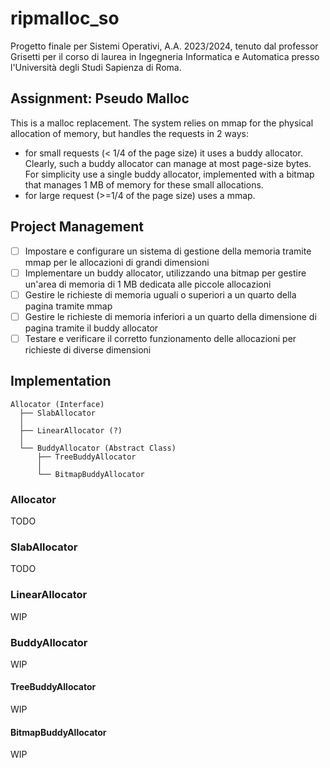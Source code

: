 # ripmalloc_so
Progetto finale per Sistemi Operativi, A.A. 2023/2024, tenuto dal professor Grisetti per il corso di laurea in Ingegneria Informatica e Automatica presso l'Università degli Studi Sapienza di Roma.

## Assignment: Pseudo Malloc
This is a malloc replacement. The system relies on mmap for the physical allocation of memory, but handles the requests in 2 ways:
- for small requests (< 1/4 of the page size) it uses a buddy allocator. Clearly, such a buddy allocator can manage at most page-size bytes. For simplicity use a single buddy allocator, implemented with a bitmap that manages 1 MB of memory for these small allocations.
- for large request (>=1/4 of the page size) uses a mmap.

## Project Management
- [ ] Impostare e configurare un sistema di gestione della memoria tramite mmap per le allocazioni di grandi dimensioni
- [ ] Implementare un buddy allocator, utilizzando una bitmap per gestire un'area di memoria di 1 MB dedicata alle piccole allocazioni
- [ ]  Gestire le richieste di memoria uguali o superiori a un quarto della pagina tramite mmap
- [ ]  Gestire le richieste di memoria inferiori a un quarto della dimensione di pagina tramite il buddy allocator
- [ ]  Testare e verificare il corretto funzionamento delle allocazioni per richieste di diverse dimensioni

## Implementation
```
Allocator (Interface)
  ├── SlabAllocator
  │
  ├── LinearAllocator (?)
  │
  └── BuddyAllocator (Abstract Class)
      ├── TreeBuddyAllocator
      │
      └── BitmapBuddyAllocator

```

### Allocator
TODO 

### SlabAllocator
TODO

### LinearAllocator
WIP

### BuddyAllocator
WIP

#### TreeBuddyAllocator
WIP

#### BitmapBuddyAllocator
WIP
     
